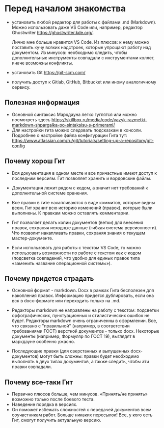 # Перед началом знакомства

* установить любой редактор для работы с файлами .md (Markdown). Можно использовать даже VS Code или, например, редактор Ghostwriter <https://ghostwriter.kde.org/>.

    Лично мне больше нравится VS Code. Из плюсов: к нему можно поставить кучу всяких надстроек, которые упрощают работу над документом. Из минусов: необходимо следить, чтобы дополнительные инструменты совпадали с инструментами коллег, иначе возможны конфликты.  

* установить Git <https://git-scm.com/>
* получить доступ к Gitlab, GitHub, Bitbucket или иному аналогичному сервису.

## Полезная информация

* Основной синтаксис Маркдауна легко гуглятся или можно посмотреть здесь <https://skillbox.ru/media/code/yazyk-razmetki-markdown-shpargalka-po-sintaksisu-s-primerami/> 
* Для настройки гита можно следовать подсказкам в консоли. Подробнее о настройке файла конфигурации Гита тут:
    <https://www.atlassian.com/ru/git/tutorials/setting-up-a-repository/git-config>

## Почему хорош Гит

* Вся документация в одном месте и все причастные имеют доступ к последним версиям. Гит позволяет хранить и вордовские файлы.

* Документация лежит рядом с кодом, а значит нет требований к дополнительной системе хранения.

* Все правки в гите накапливаются в виде коммитов, которые видны всем. Гит хранит всю историю изменений (правок), которые были выполнены. К правкам можно оставлять комментарии.

* Гит позволяет делать копии документов (ветки) для внесения правок, сохраняя исходные данные (гибкая система версионности). Что позволит накапливать правки, сохраняя знания о текущем мастер-документе.

* Если использовать для работы с текстом VS Code, то можно использовать возможности по работе с текстом как с кодом (подсветка совпадений, что удобно для единых правок типа «заменить название операционной системы»).

## Почему придется страдать

* Основной формат - markdown. Docx в рамках Гита бесполезен для накопления правок. Информацию придется дублировать, если она вся в docx-формате или переходить только на .md. 

* Редакторы markdown не направлены на работу с текстом: подсветки орфографических, пунктуационных и стилистических ошибок не будет.
Редакторы markdown очень ограниченны в оформлении. Все, что связано с "правильной" (например, в соответствии требованиями ГОСТ) версткой документов - только docx. Некоторые документы (например, Формуляр по ГОСТ 19), выглядят в маркдауне особенно ужасно.

* Последующие правки (для сверстанных и выпущенных docx-документов) могут быть сложны: правки будет необходимо выполнять в двух типах документов, а также следить, чтобы эти правки совпадали.

## Почему все-таки Гит

* Первично плюсов больше, чем минусов. «Принять/не принять» возможно только после боевого теста.
* Наведение порядка в версиях. 
* Он поможет избежать сложностей с передачей документов всем соучастникам работ. Больше никаких пересылок! Все, у кого есть Гит, смогут получить актуальную версию.